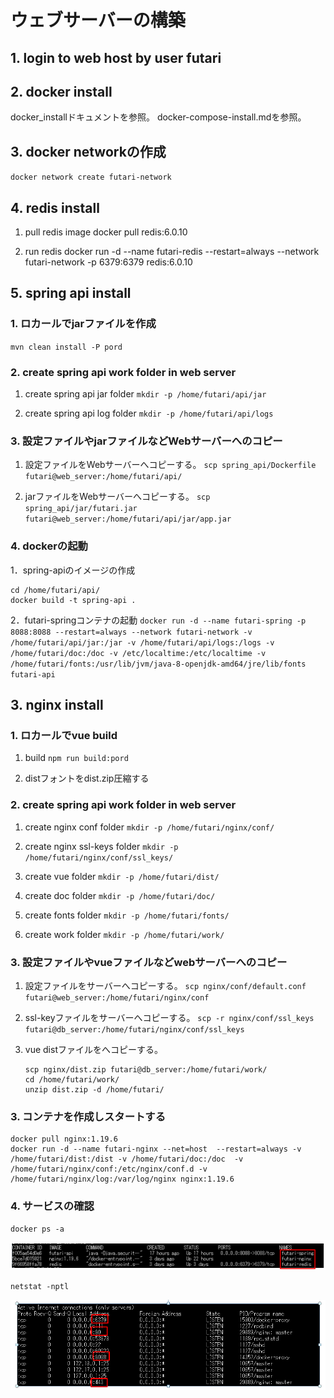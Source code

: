 # ウェブサーバーの構築

## 1. login to web host by user futari

## 2. docker install
  docker_installドキュメントを参照。
  docker-compose-install.mdを参照。

## 3. docker networkの作成
`docker network create futari-network`

## 4. redis install

1. pull redis image
docker pull redis:6.0.10

2. run redis
docker run -d --name futari-redis --restart=always --network futari-network -p 6379:6379 redis:6.0.10

## 5. spring api install

### 1. ロカールでjarファイルを作成
   `mvn clean install -P pord`

### 2. create spring api work folder in web server
1. create spring api jar folder
   `mkdir -p /home/futari/api/jar`

2. create spring api log folder
   `mkdir -p /home/futari/api/logs`

### 3. 設定ファイルやjarファイルなどWebサーバーへのコピー

1. 設定ファイルをWebサーバーへコピーする。
   `scp spring_api/Dockerfile futari@web_server:/home/futari/api/`

2. jarファイルをWebサーバーへコピーする。
   `scp spring_api/jar/futari.jar futari@web_server:/home/futari/api/jar/app.jar`

### 4. dockerの起動
1．spring-apiのイメージの作成
```
cd /home/futari/api/
docker build -t spring-api .
```

2．futari-springコンテナの起動
`docker run -d --name futari-spring -p 8088:8088 --restart=always --network futari-network -v /home/futari/api/jar:/jar -v /home/futari/api/logs:/logs -v /home/futari/doc:/doc -v /etc/localtime:/etc/localtime -v /home/futari/fonts:/usr/lib/jvm/java-8-openjdk-amd64/jre/lib/fonts futari-api`

## 3. nginx install

### 1. ロカールでvue build 
1. build
   `npm run build:pord`

2. distフォントをdist.zip圧縮する

### 2. create spring api work folder in web server
1. create nginx conf folder
   `mkdir -p /home/futari/nginx/conf/`

2. create nginx ssl-keys folder
   `mkdir -p /home/futari/nginx/conf/ssl_keys/`

3. create vue folder
   `mkdir -p /home/futari/dist/`

4. create doc folder
   `mkdir -p /home/futari/doc/`

5. create fonts folder
   `mkdir -p /home/futari/fonts/`

6. create work folder
   `mkdir -p /home/futari/work/`

### 3. 設定ファイルやvueファイルなどwebサーバーへのコピー

1. 設定ファイルをサーバーへコピーする。
   `scp nginx/conf/default.conf futari@web_server:/home/futari/nginx/conf`

2. ssl-keyファイルをサーバーへコピーする。
   `scp -r nginx/conf/ssl_keys futari@db_server:/home/futari/nginx/conf/ssl_keys`

3. vue distファイルをへコピーする。
   ```
   scp nginx/dist.zip futari@db_server:/home/futari/work/
   cd /home/futari/work/
   unzip dist.zip -d /home/futari/
   ```
### 3. コンテナを作成しスタートする
 ```
 docker pull nginx:1.19.6
 docker run -d --name futari-nginx --net=host  --restart=always -v /home/futari/dist:/dist -v /home/futari/doc:/doc  -v /home/futari/nginx/conf:/etc/nginx/conf.d -v /home/futari/nginx/log:/var/log/nginx nginx:1.19.6
 ```

### 4. サービスの確認

`docker ps -a`

![](img\2021-02-02-20-42-06.png)

`netstat -nptl`

![](img\2021-02-02-20-41-35.png)
